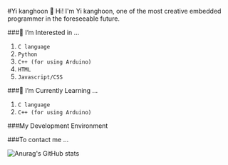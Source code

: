 <!---
-   👋 Hi, I’m @hoon5083
-   👀 I’m interested in ...
-   🌱 I’m currently learning ...
-   💞️ I’m looking to collaborate on ...
-   📫 How to reach me ... testtest

hoon5083/hoon5083 is a ✨ special ✨ repository because its `README.md` (this file) appears on your GitHub profile.
You can click the Preview link to take a look at your changes.
--->

#Yi kanghoon
👋 Hi! I'm Yi kanghoon, one of the most creative embedded programmer in the foreseeable future.

###👀 I’m Interested in ...
1. `C language`
2. `Python`
3. `C++ (for using Arduino)`
4. `HTML`
5. `Javascript/CSS`

###🌱 I’m Currently Learning ...
1. `C language`
2. `C++ (for using Arduino)`

###My Development Environment

###To contact me ...

![Anurag's GitHub stats](https://github-readme-stats.vercel.app/api?username=hoon5083&show_icons=true&theme=vue)
